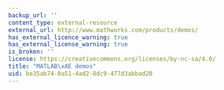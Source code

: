 ```yaml
---
backup_url: ''
content_type: external-resource
external_url: http://www.mathworks.com/products/demos/
has_external_licence_warning: true
has_external_license_warning: true
is_broken: ''
license: https://creativecommons.org/licenses/by-nc-sa/4.0/
title: "MATLAB\xAE demos"
uid: be35ab74-0a51-4ad2-8dc9-477d3abbad20
---
```

